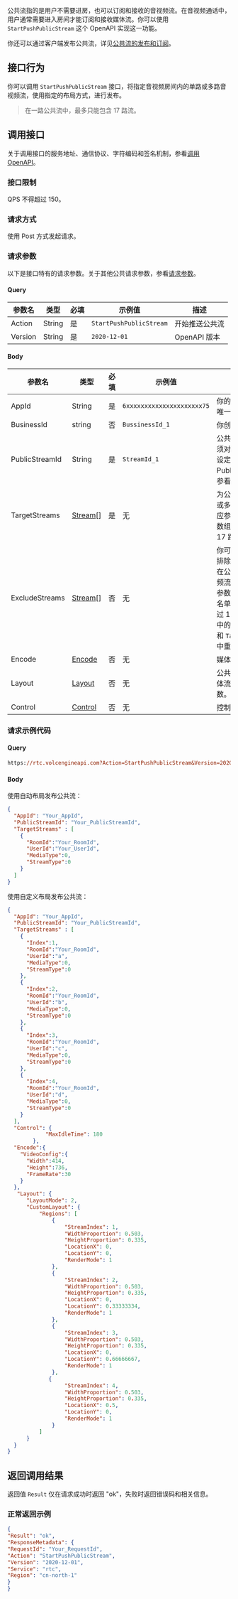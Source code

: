 公共流指的是用户不需要进房，也可以订阅和接收的音视频流。在音视频通话中，用户通常需要进入房间才能订阅和接收媒体流。你可以使用 `StartPushPublicStream` 这个 OpenAPI 实现这一功能。


你还可以通过客户端发布公共流，详见[公共流的发布和订阅](108930)。

## 接口行为

你可以调用 `StartPushPublicStream` 接口，将指定音视频房间内的单路或多路音视频流，使用指定的布局方式，进行发布。

> 在一路公共流中，最多只能包含 17 路流。

## 调用接口

关于调用接口的服务地址、通信协议、字符编码和签名机制，参看[调用 OpenAPI](69828)。
### 接口限制

QPS 不得超过 150。

### 请求方式

使用 Post 方式发起请求。

### 请求参数

以下是接口特有的请求参数。关于其他公共请求参数，参看[请求参数](69828.md#requestparameters)。

#### Query

| **参数名** | **类型** | **必填** | **示例值** | **描述** |
| --- | --- | --- | --- | --- |
| Action | String | 是 | `StartPushPublicStream` | 开始推送公共流 |
| Version | String | 是 | `2020-12-01` | OpenAPI 版本 |


#### Body <span id="body"></span>

| **参数名** | **类型** | **必填** | **示例值** | **描述** |
| --- | --- | --- | --- | --- |
| AppId | String | 是 | `6xxxxxxxxxxxxxxxxxxxxx75` | 你的音视频应用的唯一标志 |
| BusinessId | string | 否 | `BussinessId_1` | 你创建的业务标识 |
| PublicStreamId | String | 是 | `StreamId_1` | 公共流 ID。你必须对每路公共流，设定 PublicStreamId，参看 [ID](69835.md#idname)。|
| TargetStreams| [Stream](69835.md#public-stream)[]|是| 无 | 为公共流指定单路或多路媒体流及对应参数，Stream 数组。最高支持 17 路。|
| ExcludeStreams| [Stream](69835.md#public-stream)[]|否|无| 你可以通过本参数排除掉**不**需要包含在公共流中的音视频流，即黑名单。参数默认为空。黑名单中的流不得超过 17 路。此参数中的 `stream` 不应和 `TargetStreams` 中重复。 |
|Encode| [Encode](69835.md#public-stream-encode)| 否| 无 |媒体编码参数|
|Layout| [Layout](69835.md#public-stream-layout)|否| 无 | 公共流包含多路媒体流时的布局参数。|
| Control | [Control](69835.md#public-stream-control)|否| 无 | 控制选项。|


### 请求示例代码

#### Query

```postscript
https://rtc.volcengineapi.com?Action=StartPushPublicStream&Version=2020-12-01
```

#### Body

使用自动布局发布公共流：

```Json
{
  "AppId": "Your_AppId",
  "PublicStreamId": "Your_PublicStreamId",
  "TargetStreams" : [
    {
      "RoomId":"Your_RoomId",
      "UserId":"Your_UserId",
      "MediaType":0,
      "StreamType":0
    }
  ]
}
```

使用自定义布局发布公共流：

```Json
{
  "AppId": "Your_AppId",
  "PublicStreamId": "Your_PublicStreamId",
  "TargetStreams" : [
    {
      "Index":1,
      "RoomId":"Your_RoomId",
      "UserId":"a",
      "MediaType":0,
      "StreamType":0
    },
    {
      "Index":2,
      "RoomId":"Your_RoomId",
      "UserId":"b",
      "MediaType":0,
      "StreamType":0
    },
    {
      "Index":3,
      "RoomId":"Your_RoomId",
      "UserId":"c",
      "MediaType":0,
      "StreamType":0
    },
    {
      "Index":4,
      "RoomId":"Your_RoomId",
      "UserId":"d",
      "MediaType":0,
      "StreamType":0
    }
  ],
  "Control": {
  			"MaxIdleTime": 180
  		},
  "Encode":{
    "VideoConfig":{
      "Width":414,
      "Height":736,
      "FrameRate":30
    }
  },
   "Layout": {
      "LayoutMode": 2,
      "CustomLayout": {
          "Regions": [
              {
                  "StreamIndex": 1,
                  "WidthProportion": 0.503,
                  "HeightProportion": 0.335,
                  "LocationX": 0,
                  "LocationY": 0,
                  "RenderMode": 1
              },
              {
                  "StreamIndex": 2,
                  "WidthProportion": 0.503,
                  "HeightProportion": 0.335,
                  "LocationX": 0,
                  "LocationY": 0.33333334,
                  "RenderMode": 1
              },
              {
                  "StreamIndex": 3,
                  "WidthProportion": 0.503,
                  "HeightProportion": 0.335,
                  "LocationX": 0,
                  "LocationY": 0.66666667,
                  "RenderMode": 1
              },
             {
                  "StreamIndex": 4,
                  "WidthProportion": 0.503,
                  "HeightProportion": 0.335,
                  "LocationX": 0.5,
                  "LocationY": 0,
                  "RenderMode": 1
              }
          ]
      }
  }
}
```

## 返回调用结果

返回值 `Result` 仅在请求成功时返回 "ok"，失败时返回错误码和相关信息。

### 正常返回示例

```json
{
"Result": "ok",
"ResponseMetadata": {
"RequestId": "Your_RequestId",
"Action": "StartPushPublicStream",
"Version": "2020-12-01",
"Service": "rtc",
"Region": "cn-north-1"
}
}
```